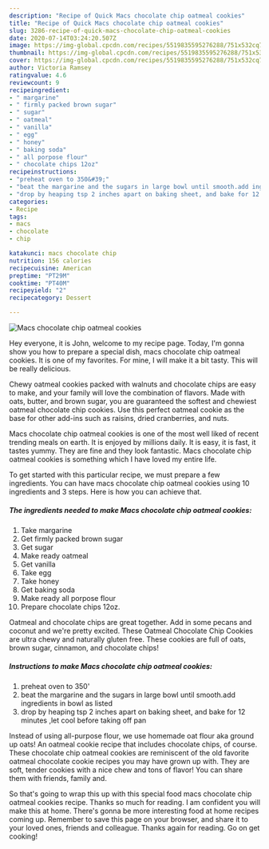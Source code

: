 ```yaml
---
description: "Recipe of Quick Macs chocolate chip oatmeal cookies"
title: "Recipe of Quick Macs chocolate chip oatmeal cookies"
slug: 3286-recipe-of-quick-macs-chocolate-chip-oatmeal-cookies
date: 2020-07-14T03:24:20.507Z
image: https://img-global.cpcdn.com/recipes/5519835595276288/751x532cq70/macs-chocolate-chip-oatmeal-cookies-recipe-main-photo.jpg
thumbnail: https://img-global.cpcdn.com/recipes/5519835595276288/751x532cq70/macs-chocolate-chip-oatmeal-cookies-recipe-main-photo.jpg
cover: https://img-global.cpcdn.com/recipes/5519835595276288/751x532cq70/macs-chocolate-chip-oatmeal-cookies-recipe-main-photo.jpg
author: Victoria Ramsey
ratingvalue: 4.6
reviewcount: 9
recipeingredient:
- " margarine"
- " firmly packed brown sugar"
- " sugar"
- " oatmeal"
- " vanilla"
- " egg"
- " honey"
- " baking soda"
- " all porpose flour"
- " chocolate chips 12oz"
recipeinstructions:
- "preheat oven to 350&#39;"
- "beat the margarine and the sugars in large bowl until smooth.add ingredients in bowl as listed"
- "drop by heaping tsp 2 inches apart on baking sheet, and bake for 12 minutes ,let cool before taking off pan"
categories:
- Recipe
tags:
- macs
- chocolate
- chip

katakunci: macs chocolate chip 
nutrition: 156 calories
recipecuisine: American
preptime: "PT29M"
cooktime: "PT40M"
recipeyield: "2"
recipecategory: Dessert

---
```



![Macs chocolate chip oatmeal cookies](https://img-global.cpcdn.com/recipes/5519835595276288/751x532cq70/macs-chocolate-chip-oatmeal-cookies-recipe-main-photo.jpg)

Hey everyone, it is John, welcome to my recipe page. Today, I'm gonna show you how to prepare a special dish, macs chocolate chip oatmeal cookies. It is one of my favorites. For mine, I will make it a bit tasty. This will be really delicious.

Chewy oatmeal cookies packed with walnuts and chocolate chips are easy to make, and your family will love the combination of flavors. Made with oats, butter, and brown sugar, you are guaranteed the softest and chewiest oatmeal chocolate chip cookies. Use this perfect oatmeal cookie as the base for other add-ins such as raisins, dried cranberries, and nuts.

Macs chocolate chip oatmeal cookies is one of the most well liked of recent trending meals on earth. It is enjoyed by millions daily. It is easy, it is fast, it tastes yummy. They are fine and they look fantastic. Macs chocolate chip oatmeal cookies is something which I have loved my entire life.


To get started with this particular recipe, we must prepare a few ingredients. You can have macs chocolate chip oatmeal cookies using 10 ingredients and 3 steps. Here is how you can achieve that.

<!--inarticleads1-->

##### The ingredients needed to make Macs chocolate chip oatmeal cookies:

1. Take  margarine
1. Get  firmly packed brown sugar
1. Get  sugar
1. Make ready  oatmeal
1. Get  vanilla
1. Take  egg
1. Take  honey
1. Get  baking soda
1. Make ready  all porpose flour
1. Prepare  chocolate chips 12oz.


Oatmeal and chocolate chips are great together. Add in some pecans and coconut and we&#39;re pretty excited. These Oatmeal Chocolate Chip Cookies are ultra chewy and naturally gluten free. These cookies are full of oats, brown sugar, cinnamon, and chocolate chips! 

<!--inarticleads2-->

##### Instructions to make Macs chocolate chip oatmeal cookies:

1. preheat oven to 350&#39;
1. beat the margarine and the sugars in large bowl until smooth.add ingredients in bowl as listed
1. drop by heaping tsp 2 inches apart on baking sheet, and bake for 12 minutes ,let cool before taking off pan


Instead of using all-purpose flour, we use homemade oat flour aka ground up oats! An oatmeal cookie recipe that includes chocolate chips, of course. These chocolate chip oatmeal cookies are reminiscent of the old favorite oatmeal chocolate cookie recipes you may have grown up with. They are soft, tender cookies with a nice chew and tons of flavor! You can share them with friends, family and. 

So that's going to wrap this up with this special food macs chocolate chip oatmeal cookies recipe. Thanks so much for reading. I am confident you will make this at home. There's gonna be more interesting food at home recipes coming up. Remember to save this page on your browser, and share it to your loved ones, friends and colleague. Thanks again for reading. Go on get cooking!

